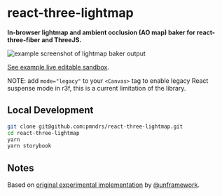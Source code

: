 # react-three-lightmap

**In-browser lightmap and ambient occlusion (AO map) baker for react-three-fiber and ThreeJS.**

![example screenshot of lightmap baker output](./react-three-lightmap-example.png)

[See example live editable sandbox](https://codesandbox.io/s/github/pmndrs/react-three-lightmap/tree/main/demo-sandbox).

NOTE: add `mode="legacy"` to your `<Canvas>` tag to enable legacy React suspense mode in r3f, this is a current limitation of the library.

## Local Development

```sh
git clone git@github.com:pmndrs/react-three-lightmap.git
cd react-three-lightmap
yarn
yarn storybook
```

## Notes

Based on [original experimental implementation](https://github.com/unframework/threejs-lightmap-baker) by [@unframework](https://github.com/unframework).

